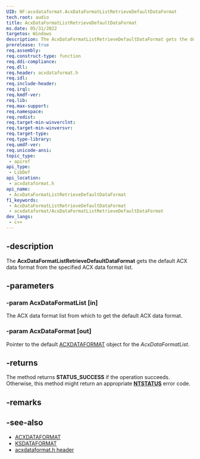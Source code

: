 ```yaml
---
UID: NF:acxdataformat.AcxDataFormatListRetrieveDefaultDataFormat
tech.root: audio
title: AcxDataFormatListRetrieveDefaultDataFormat
ms.date: 05/31/2022
targetos: Windows
description: The AcxDataFormatListRetrieveDefaultDataFormat gets the default ACX data format from the specified ACX data format list.
prerelease: true
req.assembly: 
req.construct-type: function
req.ddi-compliance: 
req.dll: 
req.header: acxdataformat.h
req.idl: 
req.include-header: 
req.irql: 
req.kmdf-ver: 
req.lib: 
req.max-support: 
req.namespace: 
req.redist: 
req.target-min-winverclnt: 
req.target-min-winversvr: 
req.target-type: 
req.type-library: 
req.umdf-ver: 
req.unicode-ansi: 
topic_type:
 - apiref
api_type:
 - LibDef
api_location:
 - acxdataformat.h
api_name:
 - AcxDataFormatListRetrieveDefaultDataFormat
f1_keywords:
 - AcxDataFormatListRetrieveDefaultDataFormat
 - acxdataformat/AcxDataFormatListRetrieveDefaultDataFormat
dev_langs:
 - c++
---
```


## -description

The **AcxDataFormatListRetrieveDefaultDataFormat** gets the default ACX data format from the specified ACX data format list.

## -parameters

### -param AcxDataFormatList [in]

The ACX data format list from which to get the default ACX data format.

### -param AcxDataFormat [out]

Pointer to the default [ACXDATAFORMAT](index.md) object for the *AcxDataFormatList*.

## -returns

The method returns **STATUS_SUCCESS** if the operation succeeds. Otherwise, this method might return an appropriate **[NTSTATUS](/windows-hardware/drivers/kernel/ntstatus-values)** error code.

## -remarks

## -see-also

- [ACXDATAFORMAT](index.md)
- [KSDATAFORMAT](../ks/ns-ks-ksdataformat.md)
- [acxdataformat.h header](index.md)

